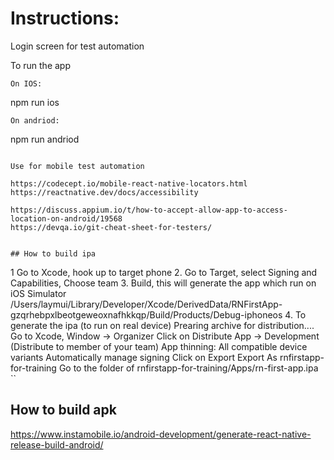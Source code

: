 # Instructions:

Login screen for test automation

To run the app
```
On IOS: 
```
npm run ios 
```
On andriod: 
```
npm run andriod
```

Use for mobile test automation

https://codecept.io/mobile-react-native-locators.html https://reactnative.dev/docs/accessibility

https://discuss.appium.io/t/how-to-accept-allow-app-to-access-location-on-android/19568
https://devqa.io/git-cheat-sheet-for-testers/


## How to build ipa
```
1 Go to Xcode, hook up to target phone
2. Go to Target, select Signing and Capabilities, Choose team
3. Build, this will generate the app which run on iOS Simulator
/Users/laymui/Library/Developer/Xcode/DerivedData/RNFirstApp-gzqrhebpxlbeotgeweoxnafhkkqp/Build/Products/Debug-iphoneos
4. To generate the ipa (to run on real device)
Prearing archive for distribution....
Go to Xcode, Window -> Organizer
Click on Distribute App -> Development (Distribute to member of your team)
App thinning: All compatible device variants
Automatically manage signing
Click on Export
Export As rnfirstapp-for-training
Go to the folder of rnfirstapp-for-training/Apps/rn-first-app.ipa
``

## How to build apk
https://www.instamobile.io/android-development/generate-react-native-release-build-android/